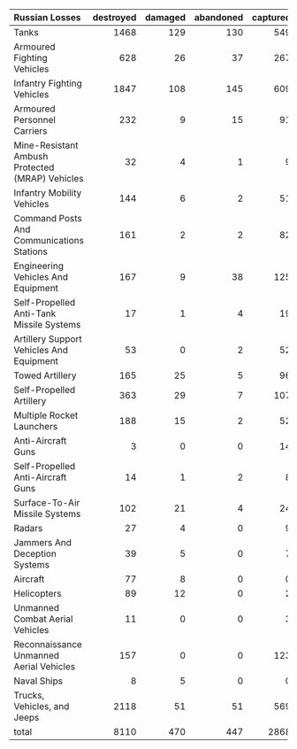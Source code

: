 | Russian Losses                                   |   destroyed |   damaged |   abandoned |   captured |   total |
|:-------------------------------------------------|------------:|----------:|------------:|-----------:|--------:|
| Tanks                                            |        1468 |       129 |         130 |        549 |    2276 |
| Armoured Fighting Vehicles                       |         628 |        26 |          37 |        267 |     958 |
| Infantry Fighting Vehicles                       |        1847 |       108 |         145 |        609 |    2709 |
| Armoured Personnel Carriers                      |         232 |         9 |          15 |         91 |     347 |
| Mine-Resistant Ambush Protected  (MRAP) Vehicles |          32 |         4 |           1 |          9 |      46 |
| Infantry Mobility Vehicles                       |         144 |         6 |           2 |         51 |     203 |
| Command Posts And Communications Stations        |         161 |         2 |           2 |         82 |     247 |
| Engineering Vehicles And Equipment               |         167 |         9 |          38 |        125 |     339 |
| Self-Propelled Anti-Tank Missile Systems         |          17 |         1 |           4 |         19 |      41 |
| Artillery Support Vehicles And Equipment         |          53 |         0 |           2 |         52 |     107 |
| Towed Artillery                                  |         165 |        25 |           5 |         96 |     291 |
| Self-Propelled Artillery                         |         363 |        29 |           7 |        107 |     506 |
| Multiple Rocket Launchers                        |         188 |        15 |           2 |         52 |     257 |
| Anti-Aircraft Guns                               |           3 |         0 |           0 |         14 |      17 |
| Self-Propelled Anti-Aircraft Guns                |          14 |         1 |           2 |          8 |      25 |
| Surface-To-Air Missile Systems                   |         102 |        21 |           4 |         24 |     151 |
| Radars                                           |          27 |         4 |           0 |          9 |      40 |
| Jammers And Deception Systems                    |          39 |         5 |           0 |          7 |      51 |
| Aircraft                                         |          77 |         8 |           0 |          0 |      85 |
| Helicopters                                      |          89 |        12 |           0 |          2 |     103 |
| Unmanned Combat Aerial Vehicles                  |          11 |         0 |           0 |          3 |      14 |
| Reconnaissance Unmanned Aerial Vehicles          |         157 |         0 |           0 |        123 |     280 |
| Naval Ships                                      |           8 |         5 |           0 |          0 |      13 |
| Trucks, Vehicles, and Jeeps                      |        2118 |        51 |          51 |        569 |    2789 |
| total                                            |        8110 |       470 |         447 |       2868 |   11895 |